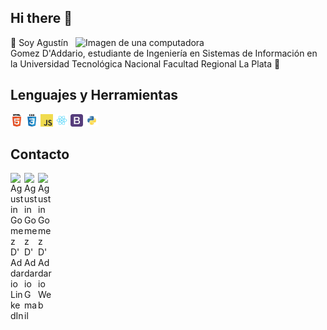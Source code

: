 ## Hi there 👋

<img src="https://raw.githubusercontent.com/MicaelliMedeiros/micaellimedeiros/master/image/computer-illustration.png" alt="Imagen de una computadora" min-width="400px" max-width="400px" width="400px" align="right">

<p align="left"> 
  📖 Soy Agustín Gomez D'Addario, estudiante de Ingeniería en Sistemas de Información
  en la Universidad Tecnológica Nacional Facultad Regional La Plata 📖
</p>

## Lenguajes y Herramientas
<code><img height="20" src="https://raw.githubusercontent.com/github/explore/80688e429a7d4ef2fca1e82350fe8e3517d3494d/topics/html/html.png"></code>
<code><img height="20" src="https://raw.githubusercontent.com/github/explore/80688e429a7d4ef2fca1e82350fe8e3517d3494d/topics/css/css.png"></code>
<code><img height="20" src="https://raw.githubusercontent.com/github/explore/80688e429a7d4ef2fca1e82350fe8e3517d3494d/topics/javascript/javascript.png"></code>
<code><img height="20" src="https://raw.githubusercontent.com/github/explore/80688e429a7d4ef2fca1e82350fe8e3517d3494d/topics/react/react.png"></code>
<code><img height="20" src="https://raw.githubusercontent.com/github/explore/80688e429a7d4ef2fca1e82350fe8e3517d3494d/topics/bootstrap/bootstrap.png"></code>
<code><img height="20" src="https://raw.githubusercontent.com/github/explore/80688e429a7d4ef2fca1e82350fe8e3517d3494d/topics/python/python.png"></code>

## Contacto
<p align="left">
  <a href="www.linkedin.com/in/agustingomezdaddario">
  <img align="left" alt="Agustin Gomez D'Addario LinkedIn" width="22px" src="https://icongr.am/fontawesome/linkedin.svg?size=128&color=70c8ff" />
  </a>

  <a href="mailto:gomezdaddarioagus@gmail.com">
  <img align="left" alt="Agustin Gomez D'Addario Gmail" width="22px" src="https://icongr.am/devicon/google-original.svg?size=128&color=70c8ff" />
  </a>

  <a href="https://curriculum-with-bootstrap.vercel.app/">
  <img align="left" alt="Agustin Gomez D'Addario Web" width="22px" src="https://icongr.am/clarity/application.svg?size=128&color=70c8ff" />
  </a>
</p>
